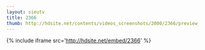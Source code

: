 ```yaml
---
layout: sieutv
title: 2366
thumb: http://hdsite.net/contents/videos_screenshots/2000/2366/preview_360p.mp4.jpg
---
```

{% include iframe src='http://hdsite.net/embed/2366' %}
 

